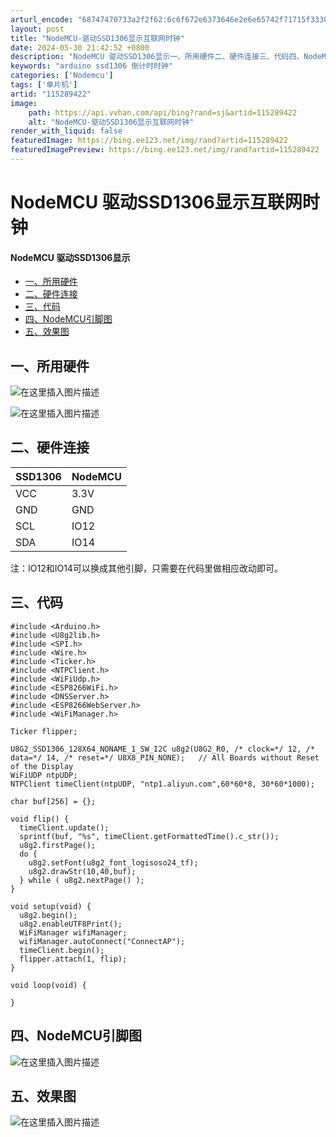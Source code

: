 ```yaml
---
arturl_encode: "68747470733a2f2f62:6c6f672e6373646e2e6e65742f71715f33303031393631372f:61727469636c652f64657461696c732f313135323839343232"
layout: post
title: "NodeMCU-驱动SSD1306显示互联网时钟"
date: 2024-05-30 21:42:52 +0800
description: "NodeMCU 驱动SSD1306显示一、所用硬件二、硬件连接三、代码四、NodeMCU引脚图一、所"
keywords: "arduino ssd1306 倒计时时钟"
categories: ['Nodemcu']
tags: ['单片机']
artid: "115289422"
image:
    path: https://api.vvhan.com/api/bing?rand=sj&artid=115289422
    alt: "NodeMCU-驱动SSD1306显示互联网时钟"
render_with_liquid: false
featuredImage: https://bing.ee123.net/img/rand?artid=115289422
featuredImagePreview: https://bing.ee123.net/img/rand?artid=115289422
---
```


# NodeMCU 驱动SSD1306显示互联网时钟

#### NodeMCU 驱动SSD1306显示

* [一、所用硬件](#_1)
* [二、硬件连接](#_5)
* [三、代码](#_14)
* [四、NodeMCU引脚图](#NodeMCU_60)
* [五、效果图](#_62)

## 一、所用硬件

![在这里插入图片描述](https://i-blog.csdnimg.cn/blog_migrate/6614588810c1b99ea24fc4ef6e2656eb.png)
  
![在这里插入图片描述](https://i-blog.csdnimg.cn/blog_migrate/bc7d5ea7091bc4863652543495f83e5c.png)

## 二、硬件连接

| SSD1306 | NodeMCU |
| --- | --- |
| VCC | 3.3V |
| GND | GND |
| SCL | IO12 |
| SDA | IO14 |

注：IO12和IO14可以换成其他引脚，只需要在代码里做相应改动即可。

## 三、代码

```
#include <Arduino.h>
#include <U8g2lib.h>
#include <SPI.h>
#include <Wire.h>
#include <Ticker.h>
#include <NTPClient.h>
#include <WiFiUdp.h>
#include <ESP8266WiFi.h>          
#include <DNSServer.h>
#include <ESP8266WebServer.h>
#include <WiFiManager.h>

Ticker flipper;

U8G2_SSD1306_128X64_NONAME_1_SW_I2C u8g2(U8G2_R0, /* clock=*/ 12, /* data=*/ 14, /* reset=*/ U8X8_PIN_NONE);   // All Boards without Reset of the Display
WiFiUDP ntpUDP;
NTPClient timeClient(ntpUDP, "ntp1.aliyun.com",60*60*8, 30*60*1000);

char buf[256] = {};

void flip() {
  timeClient.update();
  sprintf(buf, "%s", timeClient.getFormattedTime().c_str());
  u8g2.firstPage();
  do {
    u8g2.setFont(u8g2_font_logisoso24_tf);
    u8g2.drawStr(10,40,buf);
  } while ( u8g2.nextPage() );
}

void setup(void) {
  u8g2.begin();
  u8g2.enableUTF8Print();
  WiFiManager wifiManager;
  wifiManager.autoConnect("ConnectAP");
  timeClient.begin();  
  flipper.attach(1, flip);
}

void loop(void) {

}

```

## 四、NodeMCU引脚图

![在这里插入图片描述](https://i-blog.csdnimg.cn/blog_migrate/c7f7c391055203de3674a80d28e32b43.png#pic_center)

## 五、效果图

![在这里插入图片描述](https://i-blog.csdnimg.cn/blog_migrate/f3f0c5655f878e4ccb77fd2d587ddc36.png)
